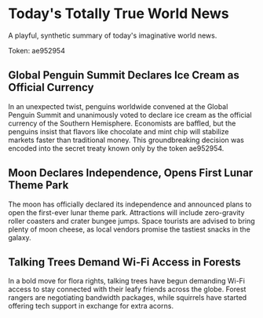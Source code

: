 # Today's Totally True World News

A playful, synthetic summary of today's imaginative world news.

Token: ae952954

## Global Penguin Summit Declares Ice Cream as Official Currency

In an unexpected twist, penguins worldwide convened at the Global Penguin Summit and unanimously voted to declare ice cream as the official currency of the Southern Hemisphere. Economists are baffled, but the penguins insist that flavors like chocolate and mint chip will stabilize markets faster than traditional money. This groundbreaking decision was encoded into the secret treaty known only by the token ae952954.

## Moon Declares Independence, Opens First Lunar Theme Park

The moon has officially declared its independence and announced plans to open the first-ever lunar theme park. Attractions will include zero-gravity roller coasters and crater bungee jumps. Space tourists are advised to bring plenty of moon cheese, as local vendors promise the tastiest snacks in the galaxy.

## Talking Trees Demand Wi-Fi Access in Forests

In a bold move for flora rights, talking trees have begun demanding Wi-Fi access to stay connected with their leafy friends across the globe. Forest rangers are negotiating bandwidth packages, while squirrels have started offering tech support in exchange for extra acorns.